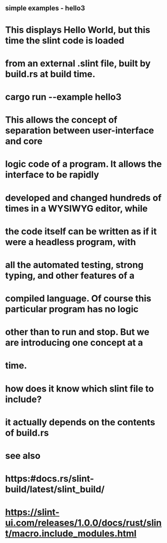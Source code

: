 ## simple examples - hello3
#
# This displays Hello World, but this time the slint code is loaded 
# from an external .slint file, built by build.rs at build time.
#
#  cargo run --example hello3
#
# This allows the concept of separation between user-interface and core 
# logic code of a program. It allows the interface to be rapidly 
# developed and changed hundreds of times in a WYSIWYG editor, while 
# the code itself can be written as if it were a headless program, with 
# all the automated testing, strong typing, and other features of a 
# compiled language. Of course this particular program has no logic 
# other than to run and stop. But we are introducing one concept at a 
# time.

# how does it know which slint file to include? 
# it actually depends on the contents of build.rs
#
# see also
# https:#docs.rs/slint-build/latest/slint_build/
# https://slint-ui.com/releases/1.0.0/docs/rust/slint/macro.include_modules.html
#
